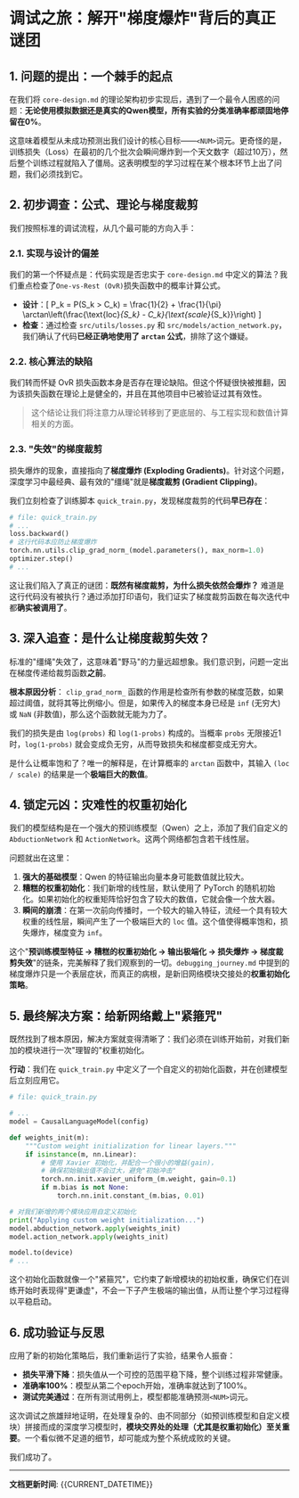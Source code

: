 # 调试之旅：解开"梯度爆炸"背后的真正谜团

## 1. 问题的提出：一个棘手的起点

在我们将 `core-design.md` 的理论架构初步实现后，遇到了一个最令人困惑的问题：**无论使用模拟数据还是真实的Qwen模型，所有实验的分类准确率都顽固地停留在0%**。

这意味着模型从未成功预测出我们设计的核心目标——`<NUM>`词元。更奇怪的是，训练损失（Loss）在最初的几个批次会瞬间爆炸到一个天文数字（超过10万），然后整个训练过程就陷入了僵局。这表明模型的学习过程在某个根本环节上出了问题，我们必须找到它。

## 2. 初步调查：公式、理论与梯度裁剪

我们按照标准的调试流程，从几个最可能的方向入手：

### 2.1. 实现与设计的偏差

我们的第一个怀疑点是：代码实现是否忠实于 `core-design.md` 中定义的算法？我们重点检查了`One-vs-Rest (OvR)`损失函数中的概率计算公式。

- **设计**：\[ P_k = P(S_k > C_k) = \frac{1}{2} + \frac{1}{\pi} \arctan\left(\frac{\text{loc}_{S_k} - C_k}{\text{scale}_{S_k}}\right) \]
- **检查**：通过检查 `src/utils/losses.py` 和 `src/models/action_network.py`，我们确认了代码**已经正确地使用了 `arctan` 公式**，排除了这个嫌疑。

### 2.2. 核心算法的缺陷

我们转而怀疑 OvR 损失函数本身是否存在理论缺陷。但这个怀疑很快被推翻，因为该损失函数在理论上是健全的，并且在其他项目中已被验证过其有效性。

> 这个结论让我们将注意力从理论转移到了更底层的、与工程实现和数值计算相关的方面。

### 2.3. "失效"的梯度裁剪

损失爆炸的现象，直接指向了**梯度爆炸 (Exploding Gradients)**。针对这个问题，深度学习中最经典、最有效的"缰绳"就是**梯度裁剪 (Gradient Clipping)**。

我们立刻检查了训练脚本 `quick_train.py`，发现梯度裁剪的代码**早已存在**：
```python
# file: quick_train.py
# ...
loss.backward()
# 这行代码本应防止梯度爆炸
torch.nn.utils.clip_grad_norm_(model.parameters(), max_norm=1.0)
optimizer.step()
# ...
```
这让我们陷入了真正的谜团：**既然有梯度裁剪，为什么损失依然会爆炸？** 难道是这行代码没有被执行？通过添加打印语句，我们证实了梯度裁剪函数在每次迭代中都**确实被调用了**。

## 3. 深入追查：是什么让梯度裁剪失效？

标准的"缰绳"失效了，这意味着"野马"的力量远超想象。我们意识到，问题一定出在梯度传递给裁剪函数**之前**。

**根本原因分析**：
`clip_grad_norm_` 函数的作用是检查所有参数的梯度范数，如果超过阈值，就将其等比例缩小。但是，如果传入的梯度本身已经是 `inf` (无穷大) 或 `NaN` (非数值)，那么这个函数就无能为力了。

我们的损失是由 `log(probs)` 和 `log(1-probs)` 构成的。当概率 `probs` 无限接近1时，`log(1-probs)` 就会变成负无穷，从而导致损失和梯度都变成无穷大。

是什么让概率饱和了？唯一的解释是，在计算概率的 `arctan` 函数中，其输入 `(loc / scale)` 的结果是一个**极端巨大的数值**。

## 4. 锁定元凶：灾难性的权重初始化

我们的模型结构是在一个强大的预训练模型（Qwen）之上，添加了我们自定义的 `AbductionNetwork` 和 `ActionNetwork`。这两个网络都包含若干线性层。

问题就出在这里：
1.  **强大的基础模型**：Qwen 的特征输出向量本身可能数值就比较大。
2.  **糟糕的权重初始化**：我们新增的线性层，默认使用了 PyTorch 的随机初始化。如果初始化的权重矩阵恰好包含了较大的数值，它就会像一个放大器。
3.  **瞬间的崩溃**：在第一次前向传播时，一个较大的输入特征，流经一个具有较大权重的线性层，瞬间产生了一个极端巨大的 `loc` 值。这个值使得概率饱和，损失爆炸，梯度变为 `inf`。

这个"**预训练模型特征 -> 糟糕的权重初始化 -> 输出极端化 -> 损失爆炸 -> 梯度裁剪失效**"的链条，完美解释了我们观察到的一切。`debugging_journey.md` 中提到的梯度爆炸只是一个表层症状，而真正的病根，是新旧网络模块交接处的**权重初始化策略**。

## 5. 最终解决方案：给新网络戴上"紧箍咒"

既然找到了根本原因，解决方案就变得清晰了：我们必须在训练开始前，对我们新加的模块进行一次"理智的"权重初始化。

**行动**：我们在 `quick_train.py` 中定义了一个自定义的初始化函数，并在创建模型后立刻应用它。
```python
# file: quick_train.py

# ...
model = CausalLanguageModel(config)

def weights_init(m):
    """Custom weight initialization for linear layers."""
    if isinstance(m, nn.Linear):
        # 使用 Xavier 初始化，并配合一个很小的增益(gain)，
        # 确保初始输出值不会过大，避免"初始冲击"
        torch.nn.init.xavier_uniform_(m.weight, gain=0.1)
        if m.bias is not None:
            torch.nn.init.constant_(m.bias, 0.01)

# 对我们新增的两个模块应用自定义初始化
print("Applying custom weight initialization...")
model.abduction_network.apply(weights_init)
model.action_network.apply(weights_init)

model.to(device)
# ...
```
这个初始化函数就像一个"紧箍咒"，它约束了新增模块的初始权重，确保它们在训练开始时表现得"更谦虚"，不会一下子产生极端的输出值，从而让整个学习过程得以平稳启动。

## 6. 成功验证与反思

应用了新的初始化策略后，我们重新运行了实验，结果令人振奋：
- **损失平滑下降**：损失值从一个可控的范围平稳下降，整个训练过程非常健康。
- **准确率100%**：模型从第二个epoch开始，准确率就达到了100%。
- **测试完美通过**：在所有测试用例上，模型都能准确预测`<NUM>`词元。

这次调试之旅雄辩地证明，在处理复杂的、由不同部分（如预训练模型和自定义模块）拼接而成的深度学习模型时，**模块交界处的处理（尤其是权重初始化）至关重要**。一个看似微不足道的细节，却可能成为整个系统成败的关键。

我们成功了。

---
**文档更新时间**: {{CURRENT_DATETIME}} 